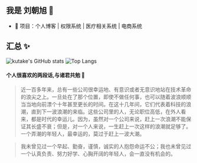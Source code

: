 ## 我是 刘朝旭 👋


- 🏡 项目：个人博客 | 权限系统 | 医疗相关系统 | 电商系统

##  汇总 ✨

![kutake's GitHub stats](https://github-readme-stats.vercel.app/api?username=kutake&hide_title=true&hide_border=true&show_icons=true&include_all_commits=true&bg_color=0,EC6C6C,FFD479,FFFC79,73FA79&theme=graywhite&locale=cn)
![Top Langs](https://github-readme-stats.vercel.app/api/top-langs/?username=kutake&hide_border=true&layout=compact&bg_color=0,73FA79,73FDFF,D783FF&theme=graywhite&locale=cn)

#### 个人很喜欢的两段话,与诸君共勉 👭

>  近一百多年来，总有一些公司很幸运地、有意识或者无意识地站在技术革命的浪尖之上。一旦处在了那个位置，即使不做任何事，也可以随着波浪顺顺当当地向前漂个十年甚至更长的时间。在这十几年间，它们代表着科技的浪潮，直到下一波浪潮的来临。这些公司里的人，无论职位高低，在外人看来，都是时代的幸运儿。因为，虽然对一个公司来说，赶上一次浪潮不能保证其长盛不衰；但是，对一个人来说，一生赶上一次这样的浪潮就足够了。一个弄潮的年轻人，最幸运的，莫过于赶上一波大潮。

>  我未曾见过一个早起、勤奋，谨慎，诚实的人抱怨命运不公；我也未曾见过一个认真负责、努力好学、心胸开阔的年轻人，会一直没有机会的。
